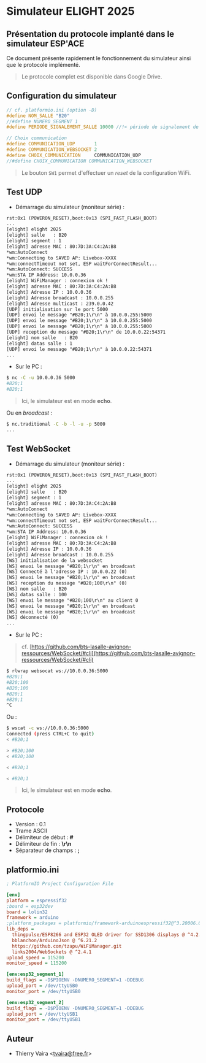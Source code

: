 # Simulateur ELIGHT 2025

## Présentation du protocole implanté dans le simulateur ESP'ACE

Ce document présente rapidement le fonctionnement du simulateur ainsi que le protocole implémenté.

> Le protocole complet est disponible dans Google Drive.

## Configuration du simulateur

```cpp
// cf. platformio.ini (option -D)
#define NOM_SALLE "B20"
//#define NUMERO_SEGMENT 1
#define PERIODE_SIGNALEMENT_SALLE 10000 //!< période de signalement de la salle

// Choix communication
#define COMMUNICATION_UDP       1
#define COMMUNICATION_WEBSOCKET 2
#define CHOIX_COMMUNICATION     COMMUNICATION_UDP
//#define CHOIX_COMMUNICATION COMMUNICATION_WEBSOCKET
```

> Le bouton `SW1` permet d'effectuer un _reset_ de la configuration WiFi.

## Test UDP

- Démarrage du simulateur (moniteur série) :

```txt
rst:0x1 (POWERON_RESET),boot:0x13 (SPI_FAST_FLASH_BOOT)
...
[elight] elight 2025
[elight] salle   : B20
[elight] segment : 1
[elight] adresse MAC : 80:7D:3A:C4:2A:B8
*wm:AutoConnect
*wm:Connecting to SAVED AP: Livebox-XXXX
*wm:connectTimeout not set, ESP waitForConnectResult...
*wm:AutoConnect: SUCCESS
*wm:STA IP Address: 10.0.0.36
[elight] WiFiManager : connexion ok !
[elight] adresse MAC : 80:7D:3A:C4:2A:B8
[elight] Adresse IP : 10.0.0.36
[elight] Adresse broadcast : 10.0.0.255
[elight] Adresse multicast : 239.0.0.42
[UDP] initialisation sur le port 5000
[UDP] envoi le message "#B20;1\r\n" à 10.0.0.255:5000
[UDP] envoi le message "#B20;1\r\n" à 10.0.0.255:5000
[UDP] envoi le message "#B20;1\r\n" à 10.0.0.255:5000
[UDP] reception du message "#B20;1\r\n" de 10.0.0.22:54371
[elight] nom salle   : B20
[elight] datas salle : 1
[UDP] envoi le message "#B20;1\r\n" à 10.0.0.22:54371
...
```

- Sur le PC :

```sh
$ nc -C -u 10.0.0.36 5000
#B20;1
#B20;1
```

> Ici, le simulateur est en mode **echo**.

Ou en _broadcast_ :

```sh
$ nc.traditional -C -b -l -u -p 5000
...
```

## Test WebSocket

- Démarrage du simulateur (moniteur série) :

```txt
rst:0x1 (POWERON_RESET),boot:0x13 (SPI_FAST_FLASH_BOOT)
...
[elight] elight 2025
[elight] salle   : B20
[elight] segment : 1
[elight] adresse MAC : 80:7D:3A:C4:2A:B8
*wm:AutoConnect
*wm:Connecting to SAVED AP: Livebox-XXXX
*wm:connectTimeout not set, ESP waitForConnectResult...
*wm:AutoConnect: SUCCESS
*wm:STA IP Address: 10.0.0.36
[elight] WiFiManager : connexion ok !
[elight] adresse MAC : 80:7D:3A:C4:2A:B8
[elight] Adresse IP : 10.0.0.36
[elight] Adresse broadcast : 10.0.0.255
[WS] initialisation de la websocket
[WS] envoi le message "#B20;1\r\n" en broadcast
[WS] Connecté à l'adresse IP : 10.0.0.22 (0)
[WS] envoi le message "#B20;1\r\n" en broadcast
[WS] reception du message "#B20;100\r\n" (0)
[WS] nom salle   : B20
[WS] datas salle : 100
[WS] envoi le message "#B20;100\r\n" au client 0
[WS] envoi le message "#B20;1\r\n" en broadcast
[WS] envoi le message "#B20;1\r\n" en broadcast
[WS] déconnecté (0)
...
```

- Sur le PC :

> cf. [https://github.com/bts-lasalle-avignon-ressources/WebSocket/#cli](https://github.com/bts-lasalle-avignon-ressources/WebSocket/#cli)

```sh
$ rlwrap websocat ws://10.0.0.36:5000
#B20;1
#B20;100
#B20;100
#B20;1
#B20;1
^C
```

Ou :

```sh
$ wscat -c ws://10.0.0.36:5000
Connected (press CTRL+C to quit)
< #B20;1

> #B20;100
< #B20;100

< #B20;1

< #B20;1
```

> Ici, le simulateur est en mode **echo**.

## Protocole

- Version : 0.1
- Trame ASCII
- Délimiteur de début : **#**
- Délimiteur de fin : **\\r\\n**
- Séparateur de champs : **;**

## platformio.ini

```ini
; PlatformIO Project Configuration File

[env]
platform = espressif32
;board = esp32dev
board = lolin32
framework = arduino
;platform_packages = platformio/framework-arduinoespressif32@^3.20006.0
lib_deps =
  thingpulse/ESP8266 and ESP32 OLED driver for SSD1306 displays @ ^4.2.0
  bblanchon/ArduinoJson @ ^6.21.2
  https://github.com/tzapu/WiFiManager.git
  links2004/WebSockets @ ^2.4.1
upload_speed = 115200
monitor_speed = 115200

[env:esp32_segment_1]
build_flags = -D$PIOENV -DNUMERO_SEGMENT=1 -DDEBUG
upload_port = /dev/ttyUSB0
monitor_port = /dev/ttyUSB0

[env:esp32_segment_2]
build_flags = -D$PIOENV -DNUMERO_SEGMENT=1 -DDEBUG
upload_port = /dev/ttyUSB1
monitor_port = /dev/ttyUSB1
```

## Auteur

- Thierry Vaira <<tvaira@free.fr>>

